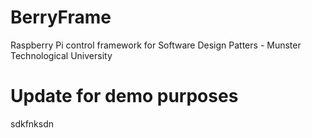 # BerryFrame

Raspberry Pi control framework for Software Design Patters - Munster Technological University

# Update for demo purposes
sdkfnksdn